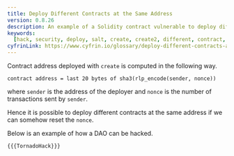 ```yaml
---
title: Deploy Different Contracts at the Same Address
version: 0.8.26
description: An example of a Solidity contract vulnerable to deploy different contracts at the same address
keywords:
  [hack, security, deploy, salt, create, create2, different, contract, same, address]
cyfrinLink: https://www.cyfrin.io/glossary/deploy-different-contracts-at-the-same-address-hack-solidity-code-example
---
```


Contract address deployed with `create` is computed in the following way.

```
contract address = last 20 bytes of sha3(rlp_encode(sender, nonce))
```

where `sender` is the address of the deployer and `nonce` is the number of transactions sent by `sender`.

Hence it is possible to deploy different contracts at the same address if we can somehow reset the `nonce`.

Below is an example of how a DAO can be hacked.

```solidity
{{{TornadoHack}}}
```
